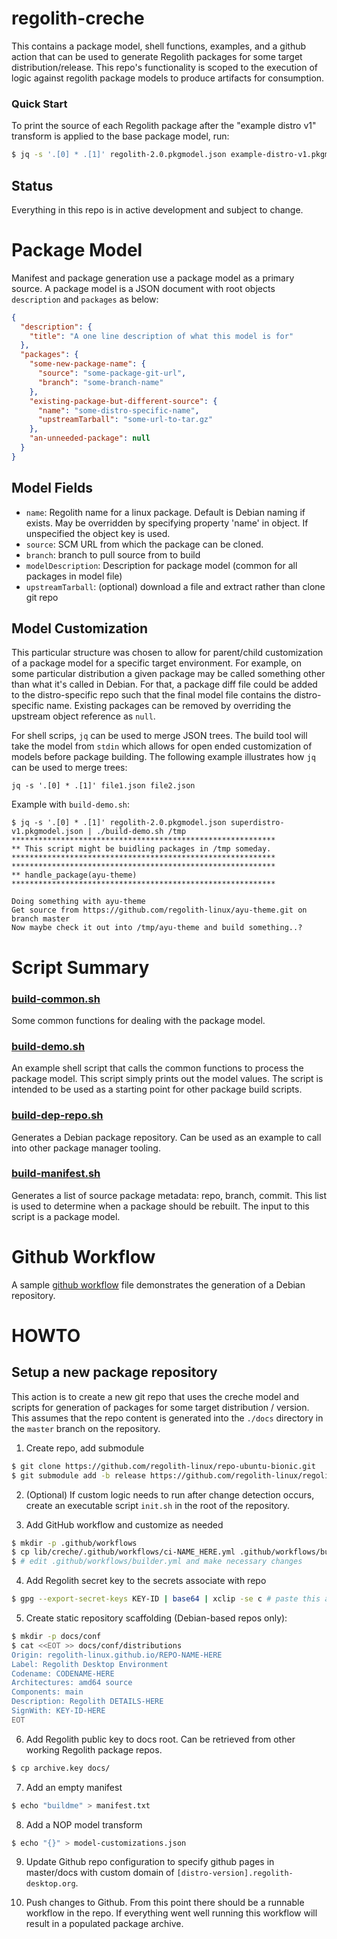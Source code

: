 # regolith-creche

This contains a package model, shell functions, examples, and a github action that can be used to generate Regolith packages for some target distribution/release. This repo's functionality is scoped to the execution of logic against regolith package models to produce artifacts for consumption.

### Quick Start

To print the source of each Regolith package after the "example distro v1" transform is applied to the base package model, run:

```bash
$ jq -s '.[0] * .[1]' regolith-2.0.pkgmodel.json example-distro-v1.pkgmodel.json | ./build-demo.sh /tmp
```

## Status

Everything in this repo is in active development and subject to change.

# Package Model

Manifest and package generation use a package model as a primary source.  A package model is a JSON document with root objects `description` and `packages` as below:

```json
{
  "description": {
    "title": "A one line description of what this model is for"
  },
  "packages": {
    "some-new-package-name": {
      "source": "some-package-git-url",
      "branch": "some-branch-name"
    },
    "existing-package-but-different-source": {
      "name": "some-distro-specific-name",
      "upstreamTarball": "some-url-to-tar.gz"
    },
    "an-unneeded-package": null
  }
}
```

## Model Fields

* `name`: Regolith name for a linux package. Default is Debian naming if exists.  May be overridden by specifying property 'name' in object.  If unspecified the object key is used.
* `source`: SCM URL from which the package can be cloned.
* `branch`: branch to pull source from to build
* `modelDescription`: Description for package model (common for all packages in model file)
* `upstreamTarball`: (optional) download a file and extract rather than clone git repo

## Model Customization

This particular structure was chosen to allow for parent/child customization of a package model for a specific target environment.  For example, on some particular distribution a given package may be called something other than what it's called in Debian.  For that, a package diff file could be added to the distro-specific repo such that the final model file contains the distro-specific name.  Existing packages can be removed by overriding the upstream object reference as `null`.

For shell scrips, `jq` can be used to merge JSON trees.  The build tool will take the model from `stdin` which allows for open ended customization of models before package building.  The following example illustrates how `jq` can be used to merge trees:

```
jq -s '.[0] * .[1]' file1.json file2.json
```

Example with `build-demo.sh`:
```
$ jq -s '.[0] * .[1]' regolith-2.0.pkgmodel.json superdistro-v1.pkgmodel.json | ./build-demo.sh /tmp
***********************************************************
** This script might be buidling packages in /tmp someday.
***********************************************************
***********************************************************
** handle_package(ayu-theme)
***********************************************************

Doing something with ayu-theme
Get source from https://github.com/regolith-linux/ayu-theme.git on branch master
Now maybe check it out into /tmp/ayu-theme and build something..?
```

# Script Summary

### [build-common.sh](build-common.sh)

Some common functions for dealing with the package model.

### [build-demo.sh](build-demo.sh)

An example shell script that calls the common functions to process the package model.  This script simply prints out the model values.  The script is intended to be used as a starting point for other package build scripts.
### [build-dep-repo.sh](build-dep-repo.sh)

Generates a Debian package repository.  Can be used as an example to call into other package manager tooling.

### [build-manifest.sh](build-manifest.sh)

Generates a list of source package metadata: repo, branch, commit.  This list is used to determine when a package should be rebuilt.  The input to this script is a package model.

# Github Workflow

A sample [github workflow](.github/workflows/ci-NAME_HERE.yml) file demonstrates the generation of a Debian repository.

# HOWTO

## Setup a new package repository

This action is to create a new git repo that uses the creche model and scripts for generation of packages for some target distribution / version.  This assumes that the repo content is generated into the `./docs` directory in the `master` branch on the repository.

1. Create repo, add submodule

```bash
$ git clone https://github.com/regolith-linux/repo-ubuntu-bionic.git
$ git submodule add -b release https://github.com/regolith-linux/regolith-creche.git lib/creche
```

2. (Optional) If custom logic needs to run after change detection occurs, create an executable script `init.sh` in the root of the repository.

3. Add GitHub workflow and customize as needed

```bash
$ mkdir -p .github/workflows
$ cp lib/creche/.github/workflows/ci-NAME_HERE.yml .github/workflows/builder.yml
$ # edit .github/workflows/builder.yml and make necessary changes
```

4. Add Regolith secret key to the secrets associate with repo

```bash
$ gpg --export-secret-keys KEY-ID | base64 | xclip -se c # paste this as a secret called DEB_REPO_KEY
```

5. Create static repository scaffolding (Debian-based repos only):

```bash
$ mkdir -p docs/conf
$ cat <<EOT >> docs/conf/distributions
Origin: regolith-linux.github.io/REPO-NAME-HERE
Label: Regolith Desktop Environment
Codename: CODENAME-HERE
Architectures: amd64 source
Components: main
Description: Regolith DETAILS-HERE
SignWith: KEY-ID-HERE
EOT
```

6. Add Regolith public key to docs root.  Can be retrieved from other working Regolith package repos.

```bash
$ cp archive.key docs/
```

7. Add an empty manifest

```bash
$ echo "buildme" > manifest.txt
```

8. Add a NOP model transform

```bash
$ echo "{}" > model-customizations.json
```

9. Update Github repo configuration to specify github pages in master/docs with custom domain of `[distro-version].regolith-desktop.org`.

10. Push changes to Github.  From this point there should be a runnable workflow in the repo.  If everything went well running this workflow will result in a populated package archive.